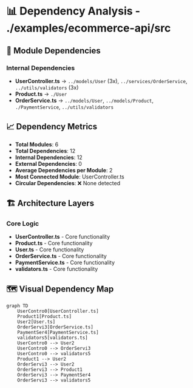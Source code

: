 # 📊 Dependency Analysis - ./examples/ecommerce-api/src

## 🔗 Module Dependencies
### Internal Dependencies
- **UserController.ts** → `../models/User` (3x), `../services/OrderService`, `../utils/validators` (3x)
- **Product.ts** → `./User`
- **OrderService.ts** → `../models/User`, `../models/Product`, `./PaymentService`, `../utils/validators`


## 📈 Dependency Metrics
- **Total Modules**: 6
- **Total Dependencies**: 12
- **Internal Dependencies**: 12
- **External Dependencies**: 0
- **Average Dependencies per Module**: 2
- **Most Connected Module**: UserController.ts
- **Circular Dependencies**: ❌ None detected

## 🏗️ Architecture Layers
### Core Logic
- **UserController.ts** - Core functionality
- **Product.ts** - Core functionality
- **User.ts** - Core functionality
- **OrderService.ts** - Core functionality
- **PaymentService.ts** - Core functionality
- **validators.ts** - Core functionality


## 🗺️ Visual Dependency Map
```mermaid
graph TD
    UserContro0[UserController.ts]
    Product1[Product.ts]
    User2[User.ts]
    OrderServi3[OrderService.ts]
    PaymentSer4[PaymentService.ts]
    validators5[validators.ts]
    UserContro0 --> User2
    UserContro0 --> OrderServi3
    UserContro0 --> validators5
    Product1 --> User2
    OrderServi3 --> User2
    OrderServi3 --> Product1
    OrderServi3 --> PaymentSer4
    OrderServi3 --> validators5
```